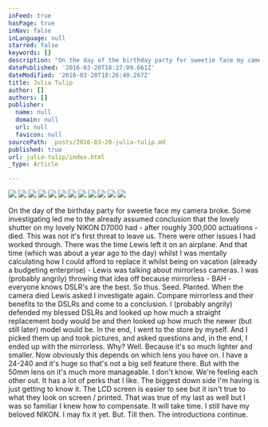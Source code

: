```yaml
---
inFeed: true
hasPage: true
inNav: false
inLanguage: null
starred: false
keywords: []
description: "On the day of the birthday party for sweetie face my camera broke.  Some investigating led me to the already assumed conclusion that the lovely shutter on my lovely NIKON D7000 had - after roughly 300,000 actuations - died.\n\nThis was not it's first threat to leave us.  There were other issues I had worked through.  There was the time Lewis left it on an airplane.  And that time (which was about a year ago to the day) whilst I was mentally calculating how I could afford to replace it whilst being on vacation (already a budgeting enterprise) - Lewis was talking about mirrorless cameras.  I was (probably angrily) throwing that idea off because mirrorless - BAH - everyone knows DSLR's are the best.\n\nSo thus.  Seed.  Planted.\n\nWhen the camera died Lewis asked I investigate again.  Compare mirrorless and their benefits to the DSLRs and come to a conclusion.  I (probably angrily) defended my blessed DSLRs and looked up how much a straight replacement body would be and then looked up how much the newer (but still later) model would be.\n\nIn the end, I went to the store by myself.  And I picked them up and took pictures, and asked questions and, in the end, I ended up with the mirrorless.\n\nWhy? \n\nWell.  Because it's so much lighter and smaller.  Now obviously this depends on which lens you have on.  I have a 24-240 and it's huge so that's not a big sell feature there.  But with the 50mm lens on it's much more manageable.\n\nI don't know.  We're feeling each other out.  It has a lot of perks that I like.  The biggest down side I'm having is just getting to know it.  The LCD screen is easier to see but it isn't true to what they look on screen / printed.  That was true of my last as well but I was so familiar I knew how to compensate.  It will take time.\n\nI still have my beloved NIKON.  I may fix it yet.  But.  Till then.  The introductions continue."
datePublished: '2016-03-20T18:27:09.661Z'
dateModified: '2016-03-20T18:26:40.267Z'
title: Julia Tulip
author: []
authors: []
publisher:
  name: null
  domain: null
  url: null
  favicon: null
sourcePath: _posts/2016-03-20-julia-tulip.md
published: true
url: julia-tulip/index.html
_type: Article

---
```

![](https://the-grid-user-content.s3-us-west-2.amazonaws.com/b1efd707-dcd4-42c6-bf33-1afadc3499ac.jpg)
![](https://the-grid-user-content.s3-us-west-2.amazonaws.com/02170e4a-6c90-418a-96b7-368dff973223.jpg)
![](https://the-grid-user-content.s3-us-west-2.amazonaws.com/ecbad58a-b397-41b1-8893-f06c544c4a30.jpg)
![](https://the-grid-user-content.s3-us-west-2.amazonaws.com/6aca3f2e-0693-4520-bd9b-e46e109dcb23.jpg)
![](https://the-grid-user-content.s3-us-west-2.amazonaws.com/67f5ca9b-2af9-4a22-a3df-e679ff87a852.jpg)
![](https://the-grid-user-content.s3-us-west-2.amazonaws.com/b90384ca-eb72-4e72-8769-9c7388d72a42.jpg)
![](https://the-grid-user-content.s3-us-west-2.amazonaws.com/94ca0977-a109-4fb0-a0be-d4c8b334223a.jpg)
![](https://the-grid-user-content.s3-us-west-2.amazonaws.com/2b4324da-13d9-4d6f-acf8-09089c8ddcbf.jpg)
![](https://the-grid-user-content.s3-us-west-2.amazonaws.com/a66f20b7-0e47-4d0c-b5b6-d1e816bf938c.jpg)
![](https://the-grid-user-content.s3-us-west-2.amazonaws.com/442d3163-3fbf-4349-8657-6f0d115163b7.jpg)
![](https://the-grid-user-content.s3-us-west-2.amazonaws.com/531abcbc-a885-4a86-bf08-61f68405efc2.jpg)
![](https://the-grid-user-content.s3-us-west-2.amazonaws.com/6359569d-5d38-4f39-8e3c-bb49cd0b9094.jpg)

On the day of the birthday party for sweetie face my camera broke. Some investigating led me to the already assumed conclusion that the lovely shutter on my lovely NIKON D7000 had - after roughly 300,000 actuations - died.
This was not it's first threat to leave us. There were other issues I had worked through. There was the time Lewis left it on an airplane. And that time (which was about a year ago to the day) whilst I was mentally calculating how I could afford to replace it whilst being on vacation (already a budgeting enterprise) - Lewis was talking about mirrorless cameras. I was (probably angrily) throwing that idea off because mirrorless - BAH - everyone knows DSLR's are the best.
So thus. Seed. Planted.
When the camera died Lewis asked I investigate again. Compare mirrorless and their benefits to the DSLRs and come to a conclusion. I (probably angrily) defended my blessed DSLRs and looked up how much a straight replacement body would be and then looked up how much the newer (but still later) model would be.
In the end, I went to the store by myself. And I picked them up and took pictures, and asked questions and, in the end, I ended up with the mirrorless.
Why? 
Well. Because it's so much lighter and smaller. Now obviously this depends on which lens you have on. I have a 24-240 and it's huge so that's not a big sell feature there. But with the 50mm lens on it's much more manageable.
I don't know. We're feeling each other out. It has a lot of perks that I like. The biggest down side I'm having is just getting to know it. The LCD screen is easier to see but it isn't true to what they look on screen / printed. That was true of my last as well but I was so familiar I knew how to compensate. It will take time.
I still have my beloved NIKON. I may fix it yet. But. Till then. The introductions continue.